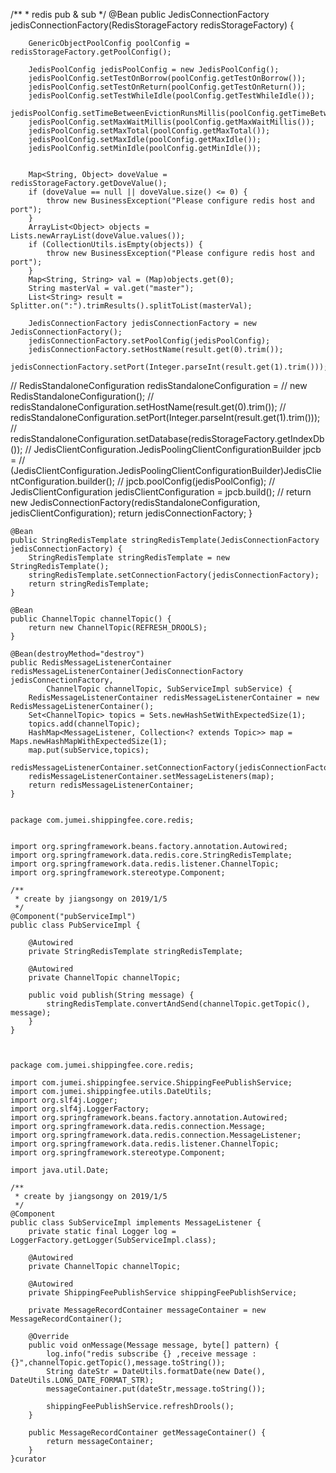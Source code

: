 /**
	 * redis pub & sub
     */
    @Bean
	public JedisConnectionFactory jedisConnectionFactory(RedisStorageFactory redisStorageFactory) {

		GenericObjectPoolConfig poolConfig = redisStorageFactory.getPoolConfig();

		JedisPoolConfig jedisPoolConfig = new JedisPoolConfig();
		jedisPoolConfig.setTestOnBorrow(poolConfig.getTestOnBorrow());
		jedisPoolConfig.setTestOnReturn(poolConfig.getTestOnReturn());
		jedisPoolConfig.setTestWhileIdle(poolConfig.getTestWhileIdle());
		jedisPoolConfig.setTimeBetweenEvictionRunsMillis(poolConfig.getTimeBetweenEvictionRunsMillis());
		jedisPoolConfig.setMaxWaitMillis(poolConfig.getMaxWaitMillis());
		jedisPoolConfig.setMaxTotal(poolConfig.getMaxTotal());
		jedisPoolConfig.setMaxIdle(poolConfig.getMaxIdle());
		jedisPoolConfig.setMinIdle(poolConfig.getMinIdle());


		Map<String, Object> doveValue = redisStorageFactory.getDoveValue();
		if (doveValue == null || doveValue.size() <= 0) {
			throw new BusinessException("Please configure redis host and port");
		}
		ArrayList<Object> objects = Lists.newArrayList(doveValue.values());
		if (CollectionUtils.isEmpty(objects)) {
			throw new BusinessException("Please configure redis host and port");
		}
		Map<String, String> val = (Map)objects.get(0);
		String masterVal = val.get("master");
		List<String> result = Splitter.on(":").trimResults().splitToList(masterVal);

		JedisConnectionFactory jedisConnectionFactory = new JedisConnectionFactory();
		jedisConnectionFactory.setPoolConfig(jedisPoolConfig);
		jedisConnectionFactory.setHostName(result.get(0).trim());
		jedisConnectionFactory.setPort(Integer.parseInt(result.get(1).trim()));

//		RedisStandaloneConfiguration redisStandaloneConfiguration =
//				new RedisStandaloneConfiguration();
//				redisStandaloneConfiguration.setHostName(result.get(0).trim());
//		redisStandaloneConfiguration.setPort(Integer.parseInt(result.get(1).trim()));
//		redisStandaloneConfiguration.setDatabase(redisStorageFactory.getIndexDb());
//		JedisClientConfiguration.JedisPoolingClientConfigurationBuilder jpcb =
//				(JedisClientConfiguration.JedisPoolingClientConfigurationBuilder)JedisClientConfiguration.builder();
//		jpcb.poolConfig(jedisPoolConfig);
//		JedisClientConfiguration jedisClientConfiguration = jpcb.build();
//		return new JedisConnectionFactory(redisStandaloneConfiguration, jedisClientConfiguration);
		return jedisConnectionFactory;
	}

	@Bean
	public StringRedisTemplate stringRedisTemplate(JedisConnectionFactory jedisConnectionFactory) {
		StringRedisTemplate stringRedisTemplate = new StringRedisTemplate();
		stringRedisTemplate.setConnectionFactory(jedisConnectionFactory);
		return stringRedisTemplate;
	}

	@Bean
	public ChannelTopic channelTopic() {
		return new ChannelTopic(REFRESH_DROOLS);
	}

	@Bean(destroyMethod="destroy")
	public RedisMessageListenerContainer redisMessageListenerContainer(JedisConnectionFactory jedisConnectionFactory,
			ChannelTopic channelTopic, SubServiceImpl subService) {
		RedisMessageListenerContainer redisMessageListenerContainer = new RedisMessageListenerContainer();
		Set<ChannelTopic> topics = Sets.newHashSetWithExpectedSize(1);
		topics.add(channelTopic);
		HashMap<MessageListener, Collection<? extends Topic>> map = Maps.newHashMapWithExpectedSize(1);
		map.put(subService,topics);
		redisMessageListenerContainer.setConnectionFactory(jedisConnectionFactory);
		redisMessageListenerContainer.setMessageListeners(map);
		return redisMessageListenerContainer;
	}
	
	
	package com.jumei.shippingfee.core.redis;
    
    
    import org.springframework.beans.factory.annotation.Autowired;
    import org.springframework.data.redis.core.StringRedisTemplate;
    import org.springframework.data.redis.listener.ChannelTopic;
    import org.springframework.stereotype.Component;
    
    /**
     * create by jiangsongy on 2019/1/5
     */
    @Component("pubServiceImpl")
    public class PubServiceImpl {
    
    	@Autowired
    	private StringRedisTemplate stringRedisTemplate;
    
    	@Autowired
    	private ChannelTopic channelTopic;
    
    	public void publish(String message) {
    		stringRedisTemplate.convertAndSend(channelTopic.getTopic(), message);
    	}
    }
    
    
    
    package com.jumei.shippingfee.core.redis;
    
    import com.jumei.shippingfee.service.ShippingFeePublishService;
    import com.jumei.shippingfee.utils.DateUtils;
    import org.slf4j.Logger;
    import org.slf4j.LoggerFactory;
    import org.springframework.beans.factory.annotation.Autowired;
    import org.springframework.data.redis.connection.Message;
    import org.springframework.data.redis.connection.MessageListener;
    import org.springframework.data.redis.listener.ChannelTopic;
    import org.springframework.stereotype.Component;
    
    import java.util.Date;
    
    /**
     * create by jiangsongy on 2019/1/5
     */
    @Component
    public class SubServiceImpl implements MessageListener {
    	private static final Logger log = LoggerFactory.getLogger(SubServiceImpl.class);
    
    	@Autowired
    	private ChannelTopic channelTopic;
    
    	@Autowired
    	private ShippingFeePublishService shippingFeePublishService;
    
    	private MessageRecordContainer messageContainer = new MessageRecordContainer();
    
    	@Override
    	public void onMessage(Message message, byte[] pattern) {
    		log.info("redis subscribe {} ,receive message : {}",channelTopic.getTopic(),message.toString());
    		String dateStr = DateUtils.formatDate(new Date(), DateUtils.LONG_DATE_FORMAT_STR);
    		messageContainer.put(dateStr,message.toString());
    
    		shippingFeePublishService.refreshDrools();
    	}
    
    	public MessageRecordContainer getMessageContainer() {
    		return messageContainer;
    	}
    }curator
